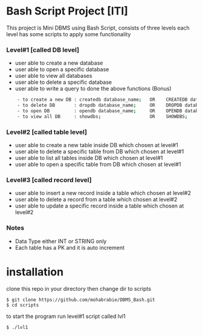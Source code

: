 # Bash Script Project [ITI]
This project is Mini DBMS using Bash Script, consists of three levels each level has some scripts to apply some functionality
### Level#1   [called DB level]
- user able to create a new database
- user able to open a specific database
- user able to view all databases
- user able to delete a specific database
- user able to write a query to done the above functions (Bonus)
```bash
    - to create a new DB : createdb database_name;   OR    CREATEDB database_name;
    - to delete DB       : dropdb database_name;     OR    DROPDB database_name;
    - to open DB         : opendb database_name;     OR    OPENDB database_name;
    - to view all DB     : showdbs;                  OR    SHOWDBS;
```
### Level#2   [called table level]
- user able to create a new  table inside DB which chosen at level#1
- user able to delete a specific table from  DB which chosen at level#1
- user able to list all tables inside DB which chosen at level#1
- user able to open a specific table from DB which chosen at level#1

### Level#3   [called record level]
- user able to insert a new record inside a table which chosen at level#2
- user able to delete a record from a table which chosen at level#2
- user able to update a specific record inside a table which chosen at level#2

### Notes
- Data Type either INT or STRING only
- Each table has a PK and it is auto increment

# installation
clone this repo in your directory then change dir to scripts 
``` git
$ git clone https://github.com/mohabrabie/DBMS_Bash.git
$ cd scripts
```
to start the program run  level#1 script called lvl1
```git
$ ./lvl1
```

